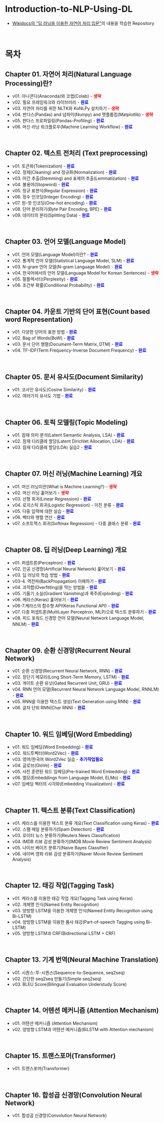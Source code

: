 # Introduction-to-NLP-Using-DL

- [Wikidocs의 "딥 러닝을 이용한 자연어 처리 입문"](https://wikidocs.net/book/2155)의 내용을 학습한 Repository

<br>

# 목차

## Chapter 01. 자연어 처리(Natural Language Processing)란?

- v01. 아나콘다(Anaconda)와 코랩(Colab) - <font color="red"><b>생략</b></font>
- v02. 필요 프레임워크와 라이브러리 - <font color="blue"><b>완료</b></font>
- v03. 자연어 처리를 위한 NLTK와 KoNLPy 설치하기 - <font color="red"><b>생략</b></font>
- v04. 판다스(Pandas) and 넘파이(Numpy) and 맷플롭립(Matplotlib) - <font color="red"><b>생략</b></font>
- v05. 판다스 프로파일링(Pandas-Profiling) - <font color="blue"><b>완료</b></font>
- v06. 머신 러닝 워크플로우(Machine Learning Workflow) - <font color="blue"><b>완료</b></font>

<br>

## Chapter 02. 텍스트 전처리 (Text preprocessing)

- v01. 토큰화(Tokenization) - <font color="blue"><b>완료</b></font>
- v02. 정제(Cleaning) and 정규화(Normalization) - <font color="blue"><b>완료</b></font>
- v03. 어간 추출(Stemming) and 표제어 추출(Lemmatization) - <font color="blue"><b>완료</b></font>
- v04. 불용어(Stopword) - <font color="blue"><b>완료</b></font>
- v05. 정규 표현식(Regular Expression) - <font color="blue"><b>완료</b></font>
- v06. 정수 인코딩(Integer Encoding) - <font color="blue"><b>완료</b></font>
- v07. 원-핫 인코딩(One-hot encoding) - <font color="blue"><b>완료</b></font>
- v08. 단어 분리하기(Byte Pair Encoding, BPE) - <font color="blue"><b>완료</b></font>
- v09. 데이터의 분리(Splitting Data) - <font color="blue"><b>완료</b></font>

<br>

## Chapter 03. 언어 모델(Language Model)

- v01. 언어 모델(Language Model)이란? - <font color="blue"><b>완료</b></font>
- v02. 통계적 언어 모델(Statistical Language Model, SLM) - <font color="blue"><b>완료</b></font>
- v03. N-gram 언어 모델(N-gram Language Model) - <font color="blue"><b>완료</b></font>
- v04. 한국어에서의 언어 모델(Language Model for Korean Sentences) - <font color="red"><b>생략</b></font>
- v05. 펄플렉서티(Perplexity) - <font color="blue"><b>완료</b></font>
- v06. 조건부 확률(Conditional Probability) - <font color="blue"><b>완료</b></font>

<br>

## Chapter 04. 카운트 기반의 단어 표현(Count based word Representation)

- v01. 다양한 단어의 표현 방법 - <font color="blue"><b>완료</b></font>
- v02. Bag of Words(BoW) - <font color="blue"><b>완료</b></font>
- v03. 문서 단어 행렬(Document-Term Matrix, DTM) - <font color="blue"><b>완료</b></font>
- v04. TF-IDF(Term Frequency-Inverse Document Frequency) - <font color="blue"><b>완료</b></font>

<br>

## Chapter 05. 문서 유사도(Document Similarity)

- v01. 코사인 유사도(Cosine Similarity) - <font color="blue"><b>완료</b></font>
- v02. 여러가지 유사도 기법 - <font color="blue"><b>완료</b></font>

<br>

## Chapter 06. 토픽 모델링(Topic Modeling)

- v01. 잠재 의미 분석(Latent Semantic Analysis, LSA) - <font color="blue"><b>완료</b></font>
- v02. 잠재 디리클레 할당(Latent Dirichlet Allocation, LDA) - <font color="blue"><b>완료</b></font>
- v03. 잠재 디리클레 할당(LDA) 실습2 - <font color="blue"><b>완료</b></font>

<br>

## Chapter 07. 머신 러닝(Machine Learning) 개요

- v01. 머신 러닝이란(What is Machine Learning?) - <font color="red"><b>생략</b></font>
- v02. 머신 러닝 훑어보기 - <font color="red"><b>생략</b></font>
- v03. 선형 회귀(Linear Regression) - <font color="blue"><b>완료</b></font>
- v04. 로지스틱 회귀(Logistic Regression) - 이진 분류 - <font color="blue"><b>완료</b></font>
- v05. 다중 입력에 대한 실습 - <font color="blue"><b>완료</b></font>
- v06. 벡터와 행렬 연산 - <font color="blue"><b>완료</b></font>
- v07. 소프트맥스 회귀(Softmax Regression) - 다중 클래스 분류 - <font color="blue"><b>완료</b></font>

<br>

## Chapter 08. 딥 러닝(Deep Learning) 개요

- v01. 퍼셉트론(Perceptron) - <font color="blue"><b>완료</b></font>
- v02. 인공 신경망(Artificial Neural Network) 훑어보기 - <font color="blue"><b>완료</b></font>
- v03. 딥 러닝의 학습 방법 - <font color="blue"><b>완료</b></font>
- v03-4. 역전파(BackPropagation) 이해하기 - <font color="blue"><b>완료</b></font>
- v04. 과적합(Overfitting)을 막는 방법들 - <font color="blue"><b>완료</b></font>
- v05. 기울기 소실(Gradient Vanishing)과 폭주(Exploding) - <font color="blue"><b>완료</b></font>
- v06. 케라스(Keras) 훑어보기 - <font color="blue"><b>완료</b></font>
- v06-7.케라스의 함수형 API(Keras Functional API) - <font color="blue"><b>완료</b></font>
- v07. 다층 퍼셉트론(MultiLayer Perceptron, MLP)으로 텍스트 분류하기 - <font color="blue"><b>완료</b></font>
- v08. 피드 포워드 신경망 언어 모델(Neural Network Language Model, NNLM) - <font color="blue"><b>완료</b></font>

<br>

## Chapter 09. 순환 신경망(Recurrent Neural Network)

- v01. 순환 신경망(Recurrent Neural Network, RNN) - <font color="blue"><b>완료</b></font>
- v02. 장단기 메모리(Long Short-Term Memory, LSTM) - <font color="blue"><b>완료</b></font>
- v03. 게이트 순환 유닛(Gated Recurrent Unit, GRU) - <font color="blue"><b>완료</b></font>
- v04. RNN 언어 모델(Recurrent Neural Network Language Model, RNNLM) - <font color="blue"><b>완료</b></font>
- v05. RNN을 이용한 텍스트 생성(Text Generation using RNN) - <font color="blue"><b>완료</b></font>
- v06. 글자 단위 RNN(Char RNN) - <font color="blue"><b>완료</b></font>

<br>

## Chapter 10. 워드 임베딩(Word Embedding)

- v01. 워드 임베딩(Word Embedding) - <font color="blue"><b>완료</b></font>
- v02. 워드투벡터(Word2Vec) - <font color="blue"><b>완료</b></font>
- v03. 영어/한국어 Word2Vec 실습 - <font color="blue"><b>추가작업필요</b></font>
- v04. 글로브(GloVe) - <font color="blue"><b>완료</b></font>
- v05. 사전 훈련된 워드 임베딩(Pre-trained Word Embedding) - <font color="blue"><b>완료</b></font>
- v06. 엘모(Embeddings from Language Model, ELMo) - <font color="blue"><b>완료</b></font>
- v07. 임베딩 벡터의 시각화(Embedding Visualization) - <font color="blue"><b>완료</b></font>

<br>

## Chapter 11. 텍스트 분류(Text Classification)

- v01. 케라스를 이용한 텍스트 분류 개요(Text Classification using Keras) - <font color="blue"><b>완료</b></font>
- v02. 스팸 메일 분류하기(Spam Detection) - <font color="blue"><b>완료</b></font>
- v03. 로이터 뉴스 분류하기(Reuters News Classification)
- v04. IMDB 리뷰 감성 분류하기(IMDB Movie Review Sentiment Analysis)
- v05. 나이브 베이즈 분류기(Naive Bayes Classifier)
- v06. 네이버 영화 리뷰 감성 분류하기(Naver Movie Review Sentiment Analysis)

<br>

## Chapter 12. 태깅 작업(Tagging Task)

- v01. 케라스를 이용한 태깅 작업 개요(Tagging Task using Keras)
- v02. 개체명 인식(Named Entity Recognition)
- v03. 양방향 LSTM을 이용한 개체명 인식(Named Entity Recognition using Bi-LSTM)
- v04. 양방향 LSTM을 이용한 품사 태깅(Part-of-speech Tagging using Bi-LSTM)
- v05. 양방향 LSTM과 CRF(Bidirectional LSTM + CRF)

<br>

## Chapter 13. 기계 번역(Neural Machine Translation)

- v01. 시퀀스-투-시퀀스(Sequence-to-Sequence, seq2seq)
- v02. 간단한 seq2seq 만들기(Simple seq2seq)
- v03. BLEU Score(Bilingual Evaluation Understudy Score)

<br>

## Chapter 14. 어텐션 메커니즘 (Attention Mechanism)

- v01. 어텐션 메커니즘 (Attention Mechanism)
- v02. 양방향 LSTM과 어텐션 메커니즘(BiLSTM with Attention mechanism)

<br>

## Chapter 15. 트랜스포머(Transformer)

- v01. 트랜스포머(Transformer)

<br>

## Chapter 16. 합성곱 신경망(Convolution Neural Network)

- v01. 합성곱 신경망(Convolution Neural Network)


